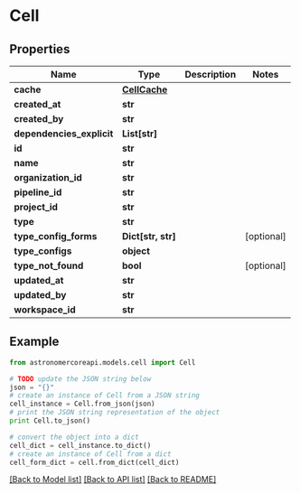# Cell


## Properties
Name | Type | Description | Notes
------------ | ------------- | ------------- | -------------
**cache** | [**CellCache**](CellCache.md) |  | 
**created_at** | **str** |  | 
**created_by** | **str** |  | 
**dependencies_explicit** | **List[str]** |  | 
**id** | **str** |  | 
**name** | **str** |  | 
**organization_id** | **str** |  | 
**pipeline_id** | **str** |  | 
**project_id** | **str** |  | 
**type** | **str** |  | 
**type_config_forms** | **Dict[str, str]** |  | [optional] 
**type_configs** | **object** |  | 
**type_not_found** | **bool** |  | [optional] 
**updated_at** | **str** |  | 
**updated_by** | **str** |  | 
**workspace_id** | **str** |  | 

## Example

```python
from astronomercoreapi.models.cell import Cell

# TODO update the JSON string below
json = "{}"
# create an instance of Cell from a JSON string
cell_instance = Cell.from_json(json)
# print the JSON string representation of the object
print Cell.to_json()

# convert the object into a dict
cell_dict = cell_instance.to_dict()
# create an instance of Cell from a dict
cell_form_dict = cell.from_dict(cell_dict)
```
[[Back to Model list]](../README.md#documentation-for-models) [[Back to API list]](../README.md#documentation-for-api-endpoints) [[Back to README]](../README.md)


